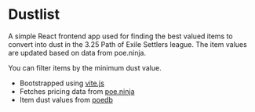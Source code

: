 # Dustlist
A simple React frontend app used for finding the best valued items to convert into dust in the 3.25 Path of Exile Settlers league.
The item values are updated based on data from poe.ninja.

You can filter items by the minimum dust value.

- Bootstrapped using [vite.js](https://vite.dev/)
- Fetches pricing data from [poe.ninja](https://poe.ninja/)
- Item dust values from [poedb](https://poedb.tw/us/)